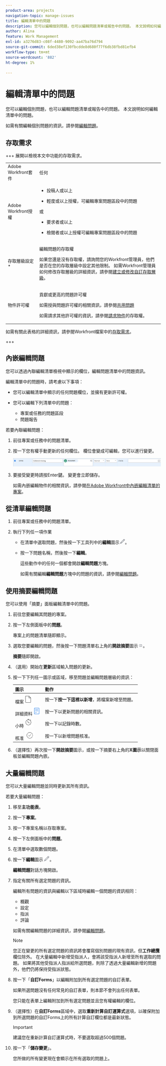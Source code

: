 ```yaml
---
product-area: projects
navigation-topic: manage-issues
title: 編輯清單中的問題
description: 您可以編輯個別問題，也可以編輯問題清單或報告中的問題。 本文說明如何編輯清單中的問題。
author: Alina
feature: Work Management
exl-id: a3276d83-c08f-4480-9092-aa47ba76d794
source-git-commit: 6ded38ef130fbcdde8d680f77f6db38fbd81efb4
workflow-type: tm+mt
source-wordcount: '882'
ht-degree: 1%

---
```


# 編輯清單中的問題

<!--Audited: 08/2025-->

<!--Audited: 03/2025-->

<!--
<div class="preview"> 

The highlighted information on this page refers to functionality not yet generally available. It is available only in the Preview environment for all customers. The same features will also be available in the Production environment for all customers starting with  a week from the Preview release.      

For more information, see [Interface modernization](/help/quicksilver/product-announcements/product-releases/interface-modernization/interface-modernization.md).  

</div> 
-->

您可以編輯個別問題，也可以編輯問題清單或報告中的問題。 本文說明如何編輯清單中的問題。

如需有關編輯個別問題的資訊，請參閱[編輯問題](../../../manage-work/issues/manage-issues/edit-issues.md)。

## 存取需求

+++ 展開以檢視本文中功能的存取需求。

<table style="table-layout:auto"> 
 <col> 
 <col> 
 <tbody> 
  <tr> 
   <td role="rowheader">Adobe Workfront套件</td> 
   <td> <p>任何</p> </td> 
  </tr> 
  <tr> 
   <td role="rowheader">Adobe Workfront授權</td> 
   <td>

<ul><li><p>投稿人或以上</p> </li>
   <li><p>輕度或以上授權，可編輯專案問題區段中的問題</p></li></ul> 
    或
   <ul><li><p>要求者或以上</p> </li>
   <li><p>檢閱者或以上授權可編輯專案問題區段中的問題</p></li></ul> 
   </td> 
  </tr> 
  <tr> 
   <td role="rowheader">存取層級設定*</td> 
   <td> <p>編輯問題的存取權</p> <p>如果您還是沒有存取權，請詢問您的Workfront管理員，他們是否在您的存取層級中設定其他限制。 如需Workfront管理員如何修改存取層級的詳細資訊，請參閱<a href="../../../administration-and-setup/add-users/configure-and-grant-access/create-modify-access-levels.md" class="MCXref xref">建立或修改自訂存取層級</a>。</p> </td> 
  </tr> 
  <tr> 
   <td role="rowheader">物件許可權</td> 
   <td> <p>貢獻或更高的問題許可權</p> <p> 如需授與問題許可權的相關資訊，請參閱<a href="../../../workfront-basics/grant-and-request-access-to-objects/share-an-issue.md" class="MCXref xref">共用問題</a></p> <p>如需請求其他許可權的資訊，請參閱<a href="../../../workfront-basics/grant-and-request-access-to-objects/request-access.md" class="MCXref xref">請求物件</a>的存取權。</p> </td> 
  </tr> 
 </tbody> 
</table>

如需有關此表格的詳細資訊，請參閱Workfront檔案中的[存取需求](/help/quicksilver/administration-and-setup/add-users/access-levels-and-object-permissions/access-level-requirements-in-documentation.md)。

+++

<!--Old:

<table style="table-layout:auto"> 
 <col> 
 <col> 
 <tbody> 
  <tr> 
   <td role="rowheader">Adobe Workfront plan*</td> 
   <td> <p>Any</p> </td> 
  </tr> 
  <tr> 
   <td role="rowheader">Adobe Workfront license*</td> 
   <td> <p>Request or higher</p> <p>Review or higher license to edit issues in the Issues section of a project.</p> </td> 
  </tr> 
  <tr> 
   <td role="rowheader">Access level configurations*</td> 
   <td> <p>Edit access to Issues</p> <p>If you still don't have access, ask your Workfront administrator if they set additional restrictions in your access level. For information on how a Workfront administrator can modify your access level, see <a href="../../../administration-and-setup/add-users/configure-and-grant-access/create-modify-access-levels.md" class="MCXref xref">Create or modify custom access levels</a>.</p> </td> 
  </tr> 
  <tr> 
   <td role="rowheader">Object permissions</td> 
   <td> <p>Contribute or higher permissions to the issue</p> <p> For information about granting permissions to issues, see <a href="../../../workfront-basics/grant-and-request-access-to-objects/share-an-issue.md" class="MCXref xref">Share an issue </a></p> <p>For information on requesting additional permissions, see <a href="../../../workfront-basics/grant-and-request-access-to-objects/request-access.md" class="MCXref xref">Request access to objects </a>.</p> </td> 
  </tr> 
 </tbody> 
</table>-->

## 內嵌編輯問題

您可以透過內聯編輯清單檢視中顯示的欄位，編輯問題清單中的問題資訊。

編輯清單中的問題時，請考慮以下事項：

* 您可以編輯清單中顯示的任何問題欄位，並擁有更新許可權。
* 您可以編輯下列清單中的問題：

   * 專案或任務的問題區段
   * 問題報告

若要內聯編輯問題：

1. 前往專案或任務中的問題清單。
1. 按一下您有權手動更新的任何欄位。 欄位會變成可編輯，您可以進行變更。

   ![編輯內嵌問題](assets/edit-issues-inline-350x34.png)

1. 要接受變更時請按Enter鍵。 變更會立即儲存。

   如需內嵌編輯物件的相關資訊，請參閱[在Adobe Workfront中內嵌編輯清單的專案](../../../workfront-basics/navigate-workfront/use-lists/inline-edit-objects.md)。

## 從清單編輯問題

1. 前往專案或任務中的問題清單。
1. 執行下列任一項作業

   * 在清單中選取問題，然後按一下工具列中的&#x200B;**編輯**&#x200B;圖示![編輯圖示](assets/qs-edit-icon.png)。
   * 按一下問題名稱，然後按一下&#x200B;**編輯**。

     這些動作中的任何一個都會開啟&#x200B;**編輯問題**&#x200B;方塊。

     如需有關編輯&#x200B;**編輯問題**&#x200B;方塊中的問題的資訊，請參閱[編輯問題](../../../manage-work/issues/manage-issues/edit-issues.md)。

## 使用摘要編輯問題

您可以使用「摘要」面板編輯清單中的問題。

1. 前往您要編輯其問題的專案。
1. 按一下左側面板中的&#x200B;**問題**。

   專案上的問題清單隨即顯示。

1. 選取您要編輯的問題，然後按一下問題清單右上角的&#x200B;**開啟摘要**&#x200B;圖示![開啟摘要圖示](assets/qs-open-summary-icon-in-new-toolbar-small.png)。

   **摘要**&#x200B;隨即開啟。

1. （選用）開始在&#x200B;**更新**&#x200B;區域輸入問題的更新。
1. 按一下下列任一圖示或區域，移至問題並編輯問題層級的資訊：

   | 圖示 | 動作 |
   |---|---|
   | 檔案![檔案圖示](assets/documents-icon-in-summary.png) | 按一下&#x200B;**按一下這裡以新增**，將檔案新增至問題。 |
   | 詳細資料![詳細資料圖示](assets/details-icon-in-summary.png) | 按一下以更新問題的相關資訊。 |
   | 小時![記錄時間](assets/log-time-icon-in-summary.png) | 按一下以記錄時數。 |
   | 核准![核准圖示](assets/approvals-icon-in-summary.png) | 按一下以新增問題核准。 |

1. （選擇性）再次按一下&#x200B;**開啟摘要**&#x200B;圖示，或按一下摘要右上角的&#x200B;**X圖示**&#x200B;以關閉面板並編輯問題內嵌。

## 大量編輯問題

您可以大量編輯問題並同時更新其所有資訊。

若要大量編輯問題：

1. 移至&#x200B;**主功能表**。
1. 按一下&#x200B;**專案**。
1. 按一下專案名稱以存取專案。
1. 按一下左側面板中的&#x200B;**問題**。
1. 在清單中選取數個問題。
1. 按一下&#x200B;**編輯**&#x200B;圖示![編輯圖示](assets/edit-icon.png)。

   **編輯問題**&#x200B;對話方塊開啟。

1. 指定有關所有選定問題的資訊。

   編輯所有問題的資訊與編輯以下區域時編輯一個問題的資訊相同：

   * 概觀
   * 設定
   * 指派
   * 評論

   如需有關編輯問題的詳細資訊，請參閱[編輯問題](../../../manage-work/issues/manage-issues/edit-issues.md)。

   >[!NOTE]
   >
   >您正在變更的所有選定問題的資訊將會覆寫個別問題的現有資訊，但&#x200B;**工作總攬**&#x200B;欄位除外。 在大量編輯中新增受指派人，會將該受指派人新增至所有選取的問題。 如果將其他受指派人指派給所選問題，則除了透過大量編輯新增的問題外，他們仍將保持受指派狀態。

1. 按一下「**自訂Forms**」以編輯附加到所有選定問題的自訂表單。

   如果所選問題沒有任何常見的自訂表單，則本節不會列出任何表單。

   您只能在表單上編輯附加到所有選定問題並且您有權編輯的欄位。

   <!--1. (Optional and conditional) Depending what environment you use to edit the issues, do one of the following to recalculate custom expressions for all issues:
   1. In the Production environment, ADD THE SENTENCE FROM THE NEXT STEP HERE:-->

1. （選擇性）在&#x200B;**自訂Forms**&#x200B;區域中，選取&#x200B;**重新計算自訂運算式**&#x200B;選項，以確保附加到所選問題的自訂Forms上的所有計算自訂欄位都是最新狀態。

   <!--  
   <div class="preview">

   1. In the Preview environment, with all the issues selected in the list, click the **More** menu ![More menu](assets/more-icon.png) at the top of the issue list, then click **Recalculate Expressions**.
   -->

   >[!IMPORTANT]
   >
   >建議您在重新計算自訂運算式時，不要選取超過500個問題。

1. 按一下「**儲存變更**」。

   您所做的所有變更現在會顯示在所有選取的問題上。
